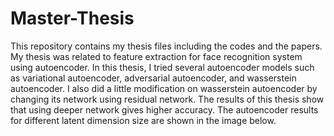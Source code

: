 # Master-Thesis
This repository contains my thesis files including the codes and the papers. My thesis was related to feature extraction for face recognition system using autoencoder. In this thesis, I tried several autoencoder models such as variational autoencoder, adversarial autoencoder, and wasserstein autoencoder. I also did a little modification on wasserstein autoencoder by changing its network using residual network. The results of this thesis show that using deeper network gives higher accuracy. 
The autoencoder results for different latent dimension size are shown in the image below.

